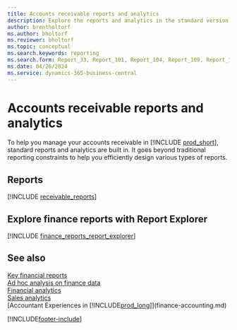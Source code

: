 ```yaml
---
title: Accounts receivable reports and analytics
description: Explore the reports and analytics in the standard version of Business Central that can help you track your accounts receivable.
author: brentholtorf
ms.author: bholtorf
ms.reviewer: bholtorf
ms.topic: conceptual
ms.search.keywords: reporting
ms.search.form: Report_33, Report_101, Report_104, Report_109, Report_112, Report_120, Report_121, Report_129, Report_211, Report_1316
ms.date: 04/26/2024
ms.service: dynamics-365-business-central
---
```

# Accounts receivable reports and analytics

To help you manage your accounts receivable in [!INCLUDE [prod_short](includes/prod_short.md)], standard reports and analytics are built in. It goes beyond traditional reporting constraints to help you efficiently design various types of reports.  

## Reports

[!INCLUDE [receivable_reports](includes/receivable-reports-include.md)]

## Explore finance reports with Report Explorer

[!INCLUDE [finance_reports_report_explorer](includes/finance-reports-report-explorer-include.md)]


## See also

[Key financial reports](finance-reports.md)  
[Ad hoc analysis on finance data](ad-hoc-analysis-finance.md)   
[Financial analytics](bi.md)   
[Sales analytics](sales-analytics-overview.md)  
[Accountant Experiences in [!INCLUDE[prod_long](includes/prod_long.md)]](finance-accounting.md)  

[!INCLUDE[footer-include](includes/footer-banner.md)]
